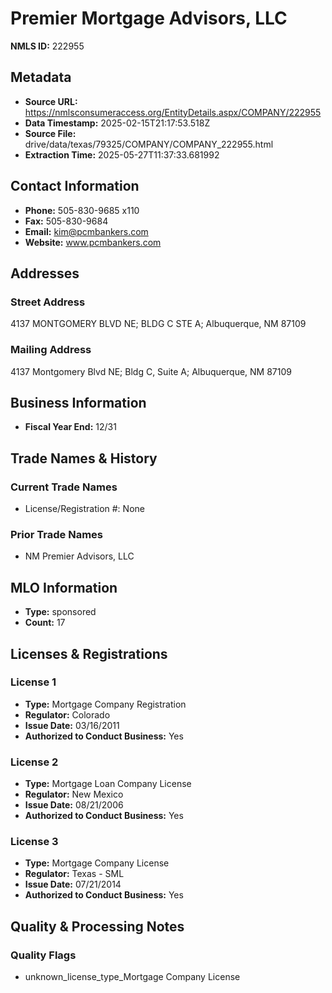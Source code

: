 # Premier Mortgage Advisors, LLC

**NMLS ID:** 222955

## Metadata
- **Source URL:** https://nmlsconsumeraccess.org/EntityDetails.aspx/COMPANY/222955
- **Data Timestamp:** 2025-02-15T21:17:53.518Z
- **Source File:** drive/data/texas/79325/COMPANY/COMPANY_222955.html
- **Extraction Time:** 2025-05-27T11:37:33.681992

## Contact Information
- **Phone:** 505-830-9685 x110
- **Fax:** 505-830-9684
- **Email:** kim@pcmbankers.com
- **Website:** www.pcmbankers.com

## Addresses
### Street Address
4137 MONTGOMERY BLVD NE; BLDG C STE A; Albuquerque, NM 87109

### Mailing Address
4137 Montgomery Blvd NE; Bldg C, Suite A; Albuquerque, NM 87109

## Business Information
- **Fiscal Year End:** 12/31

## Trade Names & History
### Current Trade Names
- License/Registration #: None

### Prior Trade Names
- NM Premier Advisors, LLC

## MLO Information
- **Type:** sponsored
- **Count:** 17

## Licenses & Registrations

### License 1
- **Type:** Mortgage Company Registration
- **Regulator:** Colorado
- **Issue Date:** 03/16/2011
- **Authorized to Conduct Business:** Yes

### License 2
- **Type:** Mortgage Loan Company License
- **Regulator:** New Mexico
- **Issue Date:** 08/21/2006
- **Authorized to Conduct Business:** Yes

### License 3
- **Type:** Mortgage Company License
- **Regulator:** Texas - SML
- **Issue Date:** 07/21/2014
- **Authorized to Conduct Business:** Yes

## Quality & Processing Notes
### Quality Flags
- unknown_license_type_Mortgage Company License
